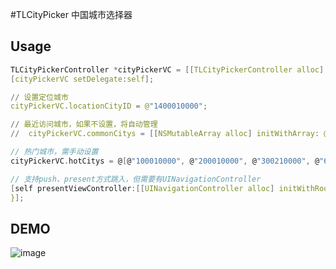 #TLCityPicker
中国城市选择器

## Usage
```c
TLCityPickerController *cityPickerVC = [[TLCityPickerController alloc] init];
[cityPickerVC setDelegate:self];

// 设置定位城市
cityPickerVC.locationCityID = @"1400010000";

// 最近访问城市，如果不设置，将自动管理
//  cityPickerVC.commonCitys = [[NSMutableArray alloc] initWithArray: @[@"1400010000", @"100010000"]];

// 热门城市，需手动设置
cityPickerVC.hotCitys = @[@"100010000", @"200010000", @"300210000", @"600010000", @"300110000"];

// 支持push、present方式跳入，但需要有UINavigationController
[self presentViewController:[[UINavigationController alloc] initWithRootViewController:cityPickerVC] animated:YES completion:^{  
}];
```

## DEMO
![image](https://github.com/tbl00c/TLCityPicker/blob/master/Demo.gif)

